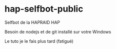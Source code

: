 # hap-selfbot-public
Selfbot de la HAPRAID HAP



Besoin de nodejs et de git installé sur votre Windows


Le tuto je le fais plus tard (fatigué)
